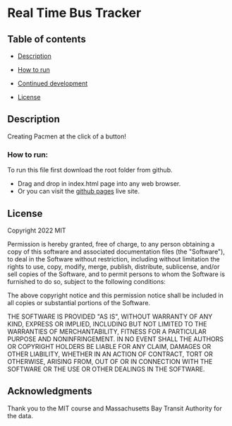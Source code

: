 # Real Time Bus Tracker


## Table of contents

  - [Description](#description)
  - [How to run](#how-to-run)
  - [Continued development](#continued-development)
  
  - [License](#license)
 

## Description

Creating Pacmen at the click of a button!


### How to run:
To run this file first download the root folder from github. 
 - Drag and drop in index.html page into any web browser. 
 - Or you can visit the [github pages](https://emday4prez.github.io/PacMen/) live site.


## License
Copyright 2022 MIT

Permission is hereby granted, free of charge, to any person obtaining a copy of this software and associated documentation files (the "Software"), to deal in the Software without restriction, including without limitation the rights to use, copy, modify, merge, publish, distribute, sublicense, and/or sell copies of the Software, and to permit persons to whom the Software is furnished to do so, subject to the following conditions:

The above copyright notice and this permission notice shall be included in all copies or substantial portions of the Software.

THE SOFTWARE IS PROVIDED "AS IS", WITHOUT WARRANTY OF ANY KIND, EXPRESS OR IMPLIED, INCLUDING BUT NOT LIMITED TO THE WARRANTIES OF MERCHANTABILITY, FITNESS FOR A PARTICULAR PURPOSE AND NONINFRINGEMENT. IN NO EVENT SHALL THE AUTHORS OR COPYRIGHT HOLDERS BE LIABLE FOR ANY CLAIM, DAMAGES OR OTHER LIABILITY, WHETHER IN AN ACTION OF CONTRACT, TORT OR OTHERWISE, ARISING FROM, OUT OF OR IN CONNECTION WITH THE SOFTWARE OR THE USE OR OTHER DEALINGS IN THE SOFTWARE.

## Acknowledgments

Thank you to the MIT course and Massachusetts Bay Transit Authority for the data. 
